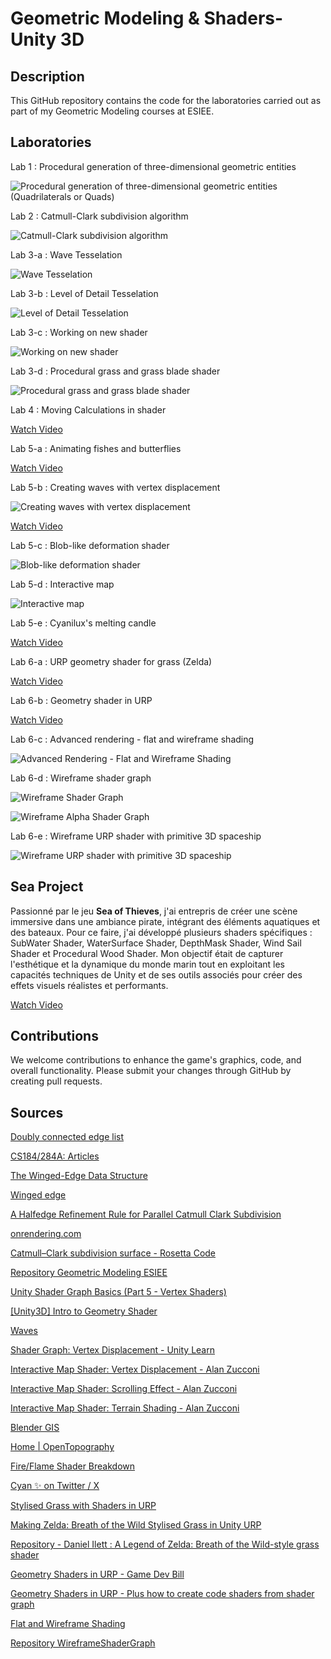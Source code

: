 # Geometric Modeling & Shaders- Unity 3D

## Description

This GitHub repository contains the code for the laboratories carried out as part of my Geometric Modeling courses at ESIEE.

## Laboratories

Lab 1 : Procedural generation of three-dimensional geometric entities

![Procedural generation of three-dimensional geometric entities (Quadrilaterals or Quads)](./Figures/lab1.jpg)

Lab 2 : Catmull-Clark subdivision algorithm

![Catmull-Clark subdivision algorithm](./Figures/lab2.jpg)

Lab 3-a : Wave Tesselation

![Wave Tesselation](./Figures/lab3a_wave_shader.jpg)

Lab 3-b : Level of Detail Tesselation

![Level of Detail Tesselation](./Figures/lab3b_lod.png)

Lab 3-c : Working on new shader

![Working on new shader](./Figures/lab3c-normal_debug_shader.png)

Lab 3-d : Procedural grass and grass blade shader

![Procedural grass and grass blade shader](./Figures/lab3d_grass_shader.png)

Lab 4 : Moving Calculations in shader

[Watch Video](https://youtu.be/XpP3Ws0bVSU)

Lab 5-a : Animating fishes and butterflies

[Watch Video](https://youtu.be/Ll-AmPCW_dE)

Lab 5-b : Creating waves with vertex displacement

![Creating waves with vertex displacement](./Figures/lab5b_base.png)

[Watch Video](https://youtu.be/wGiH_wfXyTA)

Lab 5-c : Blob-like deformation shader

![Blob-like deformation shader](./Figures/lab5c.png)

Lab 5-d : Interactive map

![Interactive map](./Figures/lab5d.png)

Lab 5-e : Cyanilux's melting candle

[Watch Video](https://youtu.be/DNzvVhMdoJw)

Lab 6-a : URP geometry shader for grass (Zelda)

[Watch Video](https://youtu.be/F1Cl8Pdmh-0)

Lab 6-b : Geometry shader in URP

[Watch Video](https://youtu.be/PUioNGx8Z-Q)

Lab 6-c : Advanced rendering - flat and wireframe shading

![Advanced Rendering - Flat and Wireframe Shading](./Figures/lab6c.png)

Lab 6-d : Wireframe shader graph

![Wireframe Shader Graph](./Figures/lab6d_wireframe.png)

![Wireframe Alpha Shader Graph](./Figures/lab6d_alphawireframe.png)

Lab 6-e : Wireframe URP shader with primitive 3D spaceship

![Wireframe URP shader with primitive 3D spaceship](./Figures/lab6e.png)

## Sea Project

Passionné par le jeu **Sea of Thieves**, j'ai entrepris de créer une scène immersive dans une ambiance pirate, intégrant des éléments aquatiques et des bateaux. Pour ce faire, j'ai développé plusieurs shaders spécifiques : SubWater Shader, WaterSurface Shader, DepthMask Shader, Wind Sail Shader et Procedural Wood Shader. Mon objectif était de capturer l'esthétique et la dynamique du monde marin tout en exploitant les capacités techniques de Unity et de ses outils associés pour créer des effets visuels réalistes et performants.

[Watch Video](https://youtu.be/Kf9NEJig0lg)

## Contributions

We welcome contributions to enhance the game's graphics, code, and overall functionality. Please submit your changes through GitHub by creating pull requests.

## Sources

[Doubly connected edge list](https://en.wikipedia.org/wiki/Doubly_connected_edge_list)

[CS184/284A: Articles](https://cs184.eecs.berkeley.edu/sp19/article/15/the-half-edge-data-structure)

[The Winged-Edge Data Structure](https://pages.mtu.edu/~shene/COURSES/cs3621/NOTES/model/winged-e.html)

[Winged edge](https://en.wikipedia.org/wiki/Winged_edge#:~:text=In)

[A Halfedge Refinement Rule for Parallel Catmull Clark Subdivision](https://www.youtube.com/watch?v=Ys2j5n9zWys)

[onrendering.com](https://onrendering.com/data/papers/catmark/HalfedgeCatmullClark.pdf)

[Catmull–Clark subdivision surface - Rosetta Code](https://rosettacode.org/wiki/Catmull–Clark_subdivision_surface)

[Repository Geometric Modeling ESIEE](https://github.com/AntoninJuquel/geometric-modeling-esiee)

[Unity Shader Graph Basics (Part 5 - Vertex Shaders)](https://www.youtube.com/watch?v=2KSLO9JnxHA&t=59s)

[[Unity3D] Intro to Geometry Shader](https://jayjingyuliu.wordpress.com/2018/01/24/unity3d-intro-to-geometry-shader/)

[Waves](https://catlikecoding.com/unity/tutorials/flow/waves/)

[Shader Graph: Vertex Displacement - Unity Learn](https://learn.unity.com/tutorial/shader-graph-vertex-displacement)

[Interactive Map Shader: Vertex Displacement - Alan Zucconi](https://www.alanzucconi.com/2019/07/03/interactive-map-01/)

[Interactive Map Shader: Scrolling Effect - Alan Zucconi](https://www.alanzucconi.com/2019/07/03/interactive-map-02/)

[Interactive Map Shader: Terrain Shading - Alan Zucconi](https://www.alanzucconi.com/2019/07/03/interactive-map-shader-terrain-shading/)

[Blender GIS](https://www.youtube.com/watch?v=YNtKnmRXVlo)

[Home | OpenTopography](https://opentopography.org/)

[Fire/Flame Shader Breakdown](https://www.cyanilux.com/tutorials/fire-shader-breakdown/)

[Cyan ✨ on Twitter / X](https://x.com/Cyanilux/status/1680308010831192070)

[Stylised Grass with Shaders in URP](https://danielilett.com/2021-08-24-tut5-17-stylised-grass/)

[Making Zelda: Breath of the Wild Stylised Grass in Unity URP](https://www.youtube.com/watch?v=MeyW_aYE82s)

[Repository - Daniel Ilett : A Legend of Zelda: Breath of the Wild-style grass shader](https://github.com/daniel-ilett/shaders-botw-grass)

[Geometry Shaders in URP - Game Dev Bill](https://gamedevbill.com/geometry-shaders-in-urp/)

[Geometry Shaders in URP - Plus how to create code shaders from shader graph](https://www.youtube.com/watch?v=beSRCSRS6mI)

[Flat and Wireframe Shading](https://catlikecoding.com/unity/tutorials/advanced-rendering/flat-and-wireframe-shading/)

[Repository WireframeShaderGraph](https://github.com/ArturoNereu/WireframeShaderGraph)
